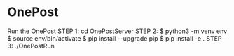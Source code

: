# OnePost
Run the OnePost
STEP 1:
  cd OnePostServer
STEP 2:
  $ python3 -m venv env
  $ source env/bin/activate
  $ pip install --upgrade pip
  $ pip install -e .
STEP 3:
  ./OnePostRun
